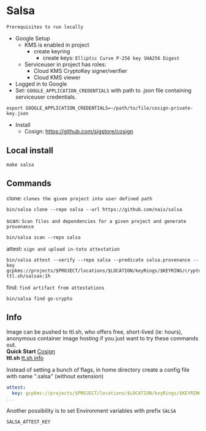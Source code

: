 # Salsa

`Prerequisites to run locally`

* Google Setup
    * KMS is enabled in project
        * create keyring
            * create keys: `Elliptic Curve P-256 key SHA256 Digest`
    * Serviceuser in project has roles:
        * Cloud KMS CryptoKey signer/verifier
        * Cloud KMS viewer
* Logged in to Google
* Set: `GOOGLE_APPLICATION_CREDENTIALS` with path to .json file containing serviceuser credentials.

```text
export GOOGLE_APPLICATION_CREDENTIALS=~/path/to/file/cosign-private-key.json
```

* Install
    * Cosign: https://github.com/sigstore/cosign

## Local install

```
make salsa
```

## Commands

clone: `clones the given project into user defined path`

```
bin/salsa clone --repo salsa --url https://github.com/nais/salsa
```

scan: `Scan files and dependencies for a given project and generate provenance`

```
bin/salsa scan --repo salsa
```

attest: `sign and upload in-toto attestation`

```
bin/salsa attest --verify --repo salsa --predicate salsa.provenance --key gcpkms://projects/$PROJECT/locations/$LOCATION/keyRings/$KEYRING/cryptoKeys/$KEY/versions/$KEY_VERSION  ttl.sh/salsax:1h
```

find: `find artifact from attestations`

```
bin/salsa find go-crypto
```

## Info

Image can be pushed to ttl.sh, who offers free, short-lived (ie: hours), anonymous container image hosting if you just
want to try these commands out.  
**Quick Start** [Cosign](https://github.com/sigstore/cosign#quick-start)  
**ttl.sh** [tt.sh info](https://ttl.sh/)

Instead of setting a bunch of flags, in home directory create a config file with name ".salsa" (without extension)

```yml
attest:
  key: gcpkms://projects/$PROJECT/locations/$LOCATION/keyRings/$KEYRING/cryptoKeys/$KEY/versions/$KEY_VERSION
...
```

Another possibility is to set Environment variables with prefix `SALSA`

```
SALSA_ATTEST_KEY
```